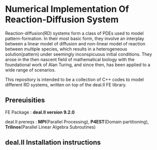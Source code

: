 # Numerical Implementation Of Reaction-Diffusion System

Reaction-diffusion(RD) systems form a class of PDEs used to model pattern-formation. In their most basic form, they involve an interplay between
a linear model of diffusion and non-linear model of reaction between multiple species, which results in a heterogeneous solution(pattern)
under seemingly inconspicuous initial conditions. They arose in the then nascent field of mathematical biology with the foundational work
of Alan Turing, and since then, has been applied to a wide range of scenarios.

This repository is intended to be a collection of C++ codes to model different RD systems, written on top of the deal.II FE library. 

## Prereuisities 
FE Package : **deal.II version 9.2.0**

deal.II prereqs : **MPI**(Parallel Processing), **P4EST**(Domain partitioning), **Trilinos**(Parallel Linear Algebra Subroutines)

## deal.II Installation instructions







